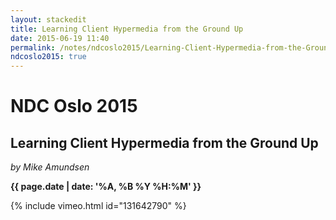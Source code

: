 ```yaml
---
layout: stackedit
title: Learning Client Hypermedia from the Ground Up
date: 2015-06-19 11:40
permalink: /notes/ndcoslo2015/Learning-Client-Hypermedia-from-the-Ground-Up.html
ndcoslo2015: true
---
```


# NDC Oslo 2015

## Learning Client Hypermedia from the Ground Up
*by Mike Amundsen*

**{{ page.date | date: '%A, %B %Y %H:%M' }}**

{% include vimeo.html id="131642790" %}